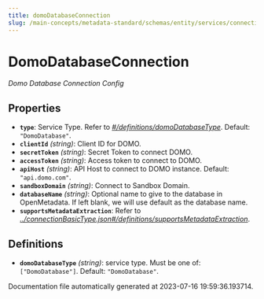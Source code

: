 ```yaml
---
title: domoDatabaseConnection
slug: /main-concepts/metadata-standard/schemas/entity/services/connections/database/domodatabaseconnection
---
```


# DomoDatabaseConnection

*Domo Database Connection Config*

## Properties

- **`type`**: Service Type. Refer to *[#/definitions/domoDatabaseType](#definitions/domoDatabaseType)*. Default: `"DomoDatabase"`.
- **`clientId`** *(string)*: Client ID for DOMO.
- **`secretToken`** *(string)*: Secret Token to connect DOMO.
- **`accessToken`** *(string)*: Access token to connect to DOMO.
- **`apiHost`** *(string)*: API Host to connect to DOMO instance. Default: `"api.domo.com"`.
- **`sandboxDomain`** *(string)*: Connect to Sandbox Domain.
- **`databaseName`** *(string)*: Optional name to give to the database in OpenMetadata. If left blank, we will use default as the database name.
- **`supportsMetadataExtraction`**: Refer to *[../connectionBasicType.json#/definitions/supportsMetadataExtraction](#/connectionBasicType.json#/definitions/supportsMetadataExtraction)*.
## Definitions

- <a id="definitions/domoDatabaseType"></a>**`domoDatabaseType`** *(string)*:  service type. Must be one of: `["DomoDatabase"]`. Default: `"DomoDatabase"`.


Documentation file automatically generated at 2023-07-16 19:59:36.193714.
